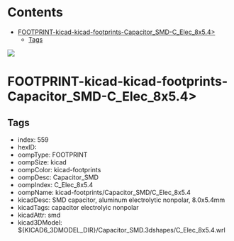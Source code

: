 



Contents
========

* [FOOTPRINT-kicad-kicad-footprints-Capacitor_SMD-C_Elec_8x5.4>](#footprint-kicad-kicad-footprints-capacitor_smd-c_elec_8x54)
	* [Tags](#tags)
  
![][im]
# FOOTPRINT-kicad-kicad-footprints-Capacitor_SMD-C_Elec_8x5.4>

## Tags

- index: 559
- hexID: 
- oompType: FOOTPRINT
- oompSize: kicad
- oompColor: kicad-footprints
- oompDesc: Capacitor_SMD
- oompIndex: C_Elec_8x5.4
- oompName: kicad-footprints/Capacitor_SMD/C_Elec_8x5.4
- kicadDesc: SMD capacitor, aluminum electrolytic nonpolar, 8.0x5.4mm
- kicadTags: capacitor electrolyic nonpolar
- kicadAttr: smd
- kicad3DModel: ${KICAD6_3DMODEL_DIR}/Capacitor_SMD.3dshapes/C_Elec_8x5.4.wrl



[im]: image.png
